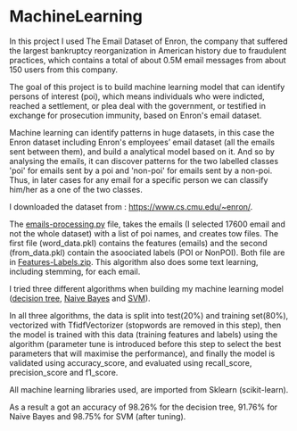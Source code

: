 # MachineLearning

In this project I used The Email Dataset of Enron, the company that suffered the largest bankruptcy reorganization in American history due to fraudulent practices, which contains a total of about 0.5M email messages from about 150 users from this company. 

The goal of this project is to build machine learning model that can identify persons of interest (poi), which means individuals who were indicted, reached a settlement, or plea deal with the government, or testified in exchange for prosecution immunity, based on Enron's email dataset.

Machine learning can identify patterns in huge datasets, in this case the Enron dataset including Enron's employees’ email dataset (all the emails sent between them), and build a analytical model based on it. And so by analysing the emails, it can discover patterns for the two labelled classes 'poi' for emails sent by a poi and 'non-poi' for emails sent by a non-poi. Thus, in later cases for any email for a specific person we can classify him/her as a one of the two classes.

I downloaded the dataset from : https://www.cs.cmu.edu/~enron/.

The [emails-processing.py](https://github.com/HazemHalawi/MachineLearning/blob/master/emails-processing.py) file, takes the emails (I selected 17600 email and not the whole dataset) with a list of poi names, and creates tow files. The first file (word_data.pkl) contains the features (emails) and the second (from_data.pkl) contain the asoociated labels (POI or NonPOI). Both file are in [Features-Labels.zip](https://github.com/HazemHalawi/MachineLearning/blob/master/Features-Labels.zip). This algorithm also does some text learning, including stemming, for each email.

I tried three different algorithms when building my machine learning model ([decision tree](https://github.com/HazemHalawi/MachineLearning/blob/master/decision-tree.py), [Naive Bayes](https://github.com/HazemHalawi/MachineLearning/blob/master/Naive-bayes.py) and [SVM](https://github.com/HazemHalawi/MachineLearning/blob/master/SVM.py)).

In all three algorithms, the data is split into test(20%) and training set(80%), vectorized with TfidfVectorizer (stopwords are removed in this step), then the model is trained with this data (training features and labels) using the algorithm (parameter tune is introduced before this step to select the best parameters that will maximise the performance), and finally the model is validated using accuracy_score, and evaluated using recall_score, precision_score and f1_score.

All machine learning libraries used, are imported from Sklearn (scikit-learn).

As a result a got an accuracy of 98.26% for the decision tree, 91.76% for Naive Bayes and 98.75% for SVM (after tuning).




